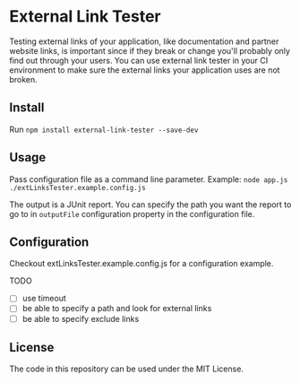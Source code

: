 # External Link Tester

Testing external links of your application, like documentation and partner website links, is important since if they break or change you'll probably only find out through your users.
You can use external link tester in your CI environment to make sure the external links your application uses are not broken.

## Install

Run `npm install external-link-tester --save-dev`

## Usage

Pass configuration file as a command line parameter.
Example: `node app.js ./extLinksTester.example.config.js`

The output is a JUnit report. You can specify the path you want the report to go to in `outputFile` configuration property in the configuration file.


## Configuration

Checkout extLinksTester.example.config.js for a configuration example.

TODO
- [ ] use timeout
- [ ] be able to specify a path and look for external links
- [ ] be able to specify exclude links

## License

The code in this repository can be used under the MIT License.
